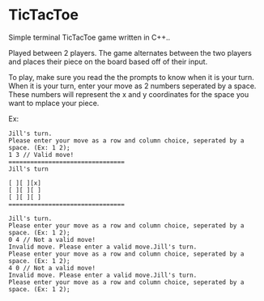 # TicTacToe

Simple terminal TicTacToe game written in C++..

Played between 2 players. The game alternates between the two players and places their piece on the board based off of their input.

To play, make sure you read the the prompts to know when it is your turn. When it is your turn, enter your move as 2 numbers seperated by a space. These numbers will represent the x and y coordinates for the space you want to mplace your piece.

Ex:
```
Jill's turn.
Please enter your move as a row and column choice, seperated by a space. (Ex: 1 2);
1 3 // Valid move!
================================
Jill's turn

[ ][ ][x]
[ ][ ][ ]
[ ][ ][ ]
================================
```

```
Jill's turn.
Please enter your move as a row and column choice, seperated by a space. (Ex: 1 2);
0 4 // Not a valid move!
Invalid move. Please enter a valid move.Jill's turn.
Please enter your move as a row and column choice, seperated by a space. (Ex: 1 2);
4 0 // Not a valid move!
Invalid move. Please enter a valid move.Jill's turn.
Please enter your move as a row and column choice, seperated by a space. (Ex: 1 2);
```
